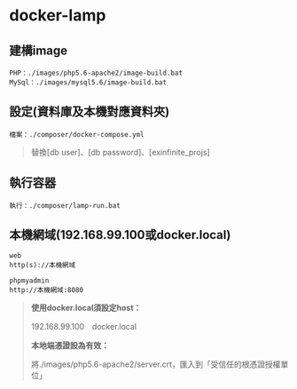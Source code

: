 # docker-lamp

## 建構image
    PHP：./images/php5.6-apache2/image-build.bat
    MySql：./images/mysql5.6/image-build.bat

## 設定(資料庫及本機對應資料夾)
    檔案：./composer/docker-compose.yml
> 替換[db user]、[db password]、[exinfinite_projs]

## 執行容器
    執行：./composer/lamp-run.bat

## 本機網域(192.168.99.100或docker.local)
    web
    http(s)://本機網域

    phpmyadmin
    http://本機網域:8080

> **使用docker.local須設定host：**
>
> 192.168.99.100　docker.local
>
> **本地端憑證設為有效：**
>
> 將./images/php5.6-apache2/server.crt，匯入到「受信任的根憑證授權單位」